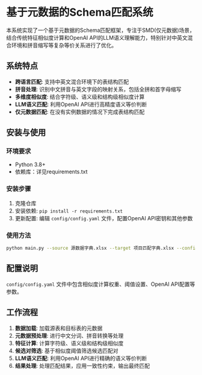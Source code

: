 # 基于元数据的Schema匹配系统

本系统实现了一个基于元数据的Schema匹配框架，专注于SMD(仅元数据)场景，结合传统特征相似度计算和OpenAI API的LLM语义理解能力，特别针对中英文混合环境和拼音缩写等复杂等价关系进行了优化。

## 系统特点

- **跨语言匹配**: 支持中英文混合环境下的表结构匹配
- **拼音处理**: 识别中文拼音与英文字段的映射关系，包括全拼和首字母缩写
- **多维度相似度**: 结合字符级、语义级和结构级相似度计算
- **LLM语义匹配**: 利用OpenAI API进行高精度语义等价判断
- **仅元数据匹配**: 在没有实例数据的情况下完成表结构匹配

## 安装与使用

### 环境要求

- Python 3.8+
- 依赖库：详见requirements.txt

### 安装步骤

1. 克隆仓库
2. 安装依赖: `pip install -r requirements.txt`
3. 更新配置: 编辑 `config/config.yaml` 文件，配置OpenAI API密钥和其他参数

### 使用方法

```bash
python main.py --source 源数据字典.xlsx --target 项目匹配字典.xlsx --config config/config.yaml --output output
```

## 配置说明

`config/config.yaml` 文件中包含相似度计算权重、阈值设置、OpenAI API配置等参数。

## 工作流程

1. **数据加载**: 加载源表和目标表的元数据
2. **元数据预处理**: 进行中文分词、拼音转换等处理
3. **特征计算**: 计算字符级、语义级和结构级相似度
4. **候选对筛选**: 基于相似度阈值筛选候选匹配对
5. **LLM语义匹配**: 利用OpenAI API进行精确的语义等价判断
6. **结果处理**: 处理匹配结果，应用一致性约束，输出最终匹配
